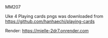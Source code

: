 MM207

Uke 4
Playing cards pngs was downloaded from https://github.com/hanhaechi/playing-cards

Render:
https://mielle-2dr7.onrender.com 